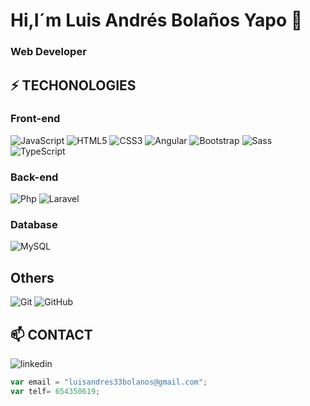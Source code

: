 # Hi,I´m Luis Andrés Bolaños Yapo 👋
### Web Developer

## ⚡ TECHONOLOGIES
### Front-end
![JavaScript](https://img.shields.io/badge/-JAVASCRIPT-F1C40F?style=square&logo=javascript&logoColor=white)
![HTML5](https://img.shields.io/badge/-HTML5-E34F26?style=square&logo=html5&logoColor=white)
![CSS3](https://img.shields.io/badge/-CSS3-1572B6?style=square&logo=css3)
![Angular](https://img.shields.io/badge/-ANGULAR-blue?style=square&logo=angular&logoColor=78281F)
![Bootstrap](https://img.shields.io/badge/-BOOTSTRAP-563D7C?style=square&logo=bootstrap)
![Sass](https://img.shields.io/badge/-SASS-F8F9F9?style=square&logo=sass)
![TypeScript](https://img.shields.io/badge/-TYPESCRIPT-007ACC?style=square&logo=typescript)

### Back-end
![Php](https://img.shields.io/badge/-PHP-F8F9F9?style=square&logo=php)
![Laravel](https://img.shields.io/badge/-LARAVEL-F8F9F9?style=square&logo=laravel)

### Database
![MySQL](https://img.shields.io/badge/-MySQL-F8F9F9?style=square&logo=mysql)
<!--![Firebase](https://img.shields.io/badge/-FIREBASE-white?style=square&logo=firebase)-->

## Others
![Git](https://img.shields.io/badge/-GIT-F4F6F7?style=square&logo=git)
![GitHub](https://img.shields.io/badge/-GITHUB-181717?style=square&logo=github)

## 📫 CONTACT
![linkedin](https://www.linkedin.com/in/luis-andr%C3%A9s-bola%C3%B1os-yapo-46ab3716a/)
```javascript
var email = "luisandres33bolanos@gmail.com";
var telf= 654350619;
```

